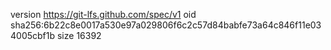 version https://git-lfs.github.com/spec/v1
oid sha256:6b22c8e0017a530e97a029806f6c2c57d84babfe73a64c846f11e034005cbf1b
size 16392
